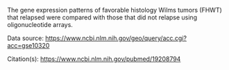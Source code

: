 The gene expression patterns of favorable histology Wilms tumors (FHWT) that relapsed were compared with those that did not relapse using oligonucleotide arrays.

Data source: https://www.ncbi.nlm.nih.gov/geo/query/acc.cgi?acc=gse10320

Citation(s): https://www.ncbi.nlm.nih.gov/pubmed/19208794
